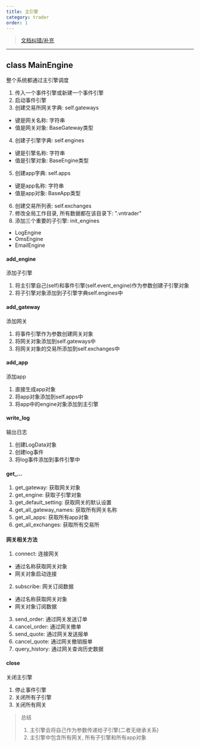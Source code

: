 ```yaml
---
title: 主引擎
category: trader
order: 1
---
```


> [文档纠错/补充](https://github.com/dumengru/docs_vnpy/tree/master/docs/_docs)
---

## class MainEngine
整个系统都通过主引擎调度
1. 传入一个事件引擎或新建一个事件引擎
2. 启动事件引擎
3. 创建交易所网关字典: self.gateways
- 键是网关名称: 字符串
- 值是网关对象: BaseGateway类型
4. 创建子引擎字典: self.engines
- 键是引擎名称: 字符串
- 值是引擎对象: BaseEngine类型
5. 创建app字典: self.apps
- 键是app名称: 字符串
- 值是app对象: BaseApp类型
6. 创建交易所列表: self.exchanges
7. 修改全局工作目录, 所有数据都在该目录下: ".vntrader"
8. 添加三个重要的子引擎: init_engines
- LogEngine 
- OmsEngine
- EmailEngine

#### add_engine
添加子引擎
1. 将主引擎自己(self)和事件引擎(self.event_engine)作为参数创建子引擎对象
2. 将子引擎对象添加到子引擎字典self.engines中

#### add_gateway
添加网关
1. 将事件引擎作为参数创建网关对象
2. 将网关对象添加到self.gateways中
3. 将网关对象的交易所添加到self.exchanges中

#### add_app
添加app
1. 直接生成app对象
2. 将app对象添加到self.apps中
3. 将app中的engine对象添加到主引擎

#### write_log
输出日志
1. 创建LogData对象
2. 创建log事件
3. 将log事件添加到事件引擎中

#### get_...
1. get_gateway: 获取网关对象
2. get_engine: 获取子引擎对象
3. get_default_setting: 获取网关的默认设置
4. get_all_gateway_names: 获取所有网关名称
5. get_all_apps: 获取所有app对象
6. get_all_exchanges: 获取所有交易所

#### 网关相关方法
1. connect: 连接网关
- 通过名称获取网关对象
- 网关对象启动连接
2. subscribe: 网关订阅数据
- 通过名称获取网关对象
- 网关对象订阅数据
3. send_order: 通过网关发送订单
4. cancel_order: 通过网关撤单
5. send_quote: 通过网关发送报单
6. cancel_quote: 通过网关撤销报单
7. query_history: 通过网关查询历史数据

#### close
关闭主引擎
1. 停止事件引擎
2. 关闭所有子引擎
3. 关闭所有网关

> 总结
> 1. 主引擎会将自己作为参数传递给子引擎(二者无继承关系)
> 2. 主引擎中包含所有网关, 所有子引擎和所有app对象